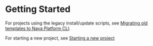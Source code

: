 # Getting Started

For projects using the legacy install/update scripts, see [Migrating old
templates to Nava Platform CLI](./migrating-from-legacy-template.md).

For starting a new project, see [Starting a new project](./new-project.md)
